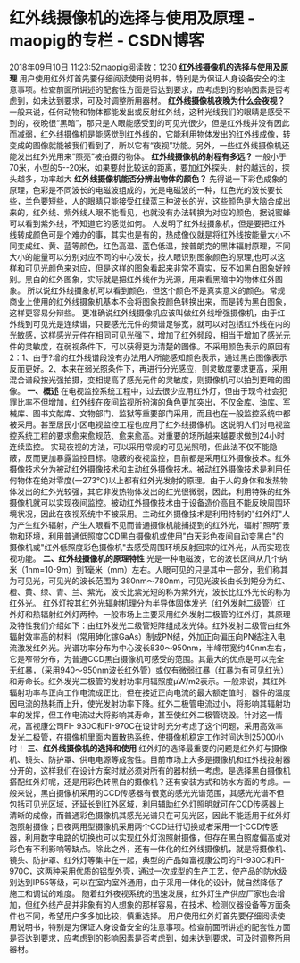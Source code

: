 # 红外线摄像机的选择与使用及原理 - maopig的专栏 - CSDN博客
2018年09月10日 11:23:52[maopig](https://me.csdn.net/maopig)阅读数：1230
**红外线摄像机的选择与使用及原理**
用户使用红外灯首先要仔细阅读使用说明书，特别是为保证人身设备安全的注意事项。检查前面所讲述的配套性方面是否达到要求，应考虑到的影响因素是否考虑到，如未达到要求，可及时调整所用器材。
**红外线摄像机夜晚为什么会夜视？**
一般来说，任何动物和物体都能发出或反射红外线，这种光线我们的眼睛是感受不到的，夜晚很“黑暗”，那只是人眼能感受到的可见光很少，但是红外线并没有因此而减弱，红外线摄像机是能感觉到红外线的，它能利用物体发出的红外线成像，转变成的图像就能被我们看到了，所以它有“夜视”功能。另外，一些红外线摄像机还能发出红外光用来“照亮”被拍摄的物体。
**红外线摄像机的射程有多远？**
一般小于70米，小型的5--20米，如果要射比较远的距离，要加红外探头，射的越远的，探头越多，功率越大
**红外线摄像机能否分辨出物体的颜色？**
先得说一下彩色成象的原理，色彩是不同波长的电磁波组成的，光是电磁波的一种，红色光的波长要长些，兰色要短些，人的眼睛只能接受红绿蓝三种波长的光，这些颜色是大脑合成出来的，红外线、紫外线人眼不能看见，也就没有办法转换为对应的颜色，据说蜜蜂可以看到紫外线，不知道它的感觉如何。
人发明了红外线摄象机，但是要把红外线转成颜色可是个难办的事，其实也是有的，热成像仪就是将红外线按能量大小不同变成红、黄、蓝等颜色，红色高温、蓝色低温，按普朗克的黑体辐射原理，不同大小的能量可以分别对应不同的中心波长，按人眼识别图象颜色的原理,也可以这样和可见光颜色来对应，但是这样的图象看起来非常不真实，反不如黑白图象好辨别。黑白的红外图象，实际就是把红外线作为光源，用来看黑暗中的物体红外图象。
所以说红外线摄象机可以看到颜色，但这个颜色不是真实意义的颜色。常规商业上使用的红外线摄象机基本不会将图象按颜色转换出来，而是转为黑白图象，这样更容易分辩些。
更准确说红外线摄像机应该叫做红外线增强摄像机，由于红外线到可见光是连续谱，只要感光元件的频谱足够宽，就可以对包括红外线在内的光敏感，这样感光元件在相同可见光强下，增加了红外频段，相当于增加了感光元件的灵敏度，在弱视条件下，可以获得更为清楚的图像。不采用颜色表示的原因有2：1、由于?增的红外线谱段没有办法用人所能感知颜色表示，通过黑白图像表示反而更好。2、本来在弱光照条件下，再进行分光感应，则灵敏度要求更高，采用混合谱段按光强拍摄，变相提高了感光元件的灵敏度，则摄像机可以拍到更暗的图像。
**一、概述**
在电视监控系统工程中，过去很少应用红外灯，但由于现今社会犯罪比率不但增加，红外线在夜间监视所扮演的角色更加突出，不仅金库、油库、军械库、图书文献库、文物部门、监狱等重要部门采用，而且也在一般监控系统中都被采用。甚至居民小区电视监控工程也应用了红外线摄像机。这说明人们对电视监控系统工程的要求愈来愈规范、愈来愈高。对重要的场所越来越要求做到24小时连续监控。
实现夜视的方法，可以采用常规的可见光照明，但此法不仅不能隐蔽，反而更加暴露监控目标。隐蔽的夜视监控，目前都是采用红外摄像技术。红外摄像技术分为被动红外摄像技术和主动红外摄像技术。被动红外摄像技术是利用任何物体在绝对零度(一273℃)以上都有红外光发射的原理。由于人的身体和发热物体发出的红外光较强，其它非发热物体发出的红光很微弱，因此，利用特殊的红外摄像机就可以实现夜间监控。被动红外摄像技术由于设备造价高且不能反映周围环境状况，因此在夜视系统中不被采用。主动红外摄像技术是利用特制的"红外灯"人为产生红外辐射，产生人眼看不见而普通摄像机能捕捉到的红外光，辐射"照明"景物和环境，利用普通低照度CCD黑白摄像机或使用"白天彩色夜间自动变黑白"的摄像机或"红外低照度彩色摄像机"去感受周围环境反射回来的红外光，从而实现夜视功能。
**二、红外线摄像机的原理特性**
光是一种电磁波，它的波长区间从几个纳米（1nm=10-9m）到1毫米（mm）左右。人眼可见的只是其中一部分，我们称其为可见光，可见光的波长范围为 380nm～780nm，可见光波长由长到短分为红、橙、黄、绿、青、兰、紫光，波长比紫光短的称为紫外光，波长比红外光长的称为红外光。
红外灯按其红外光辐射机理分为半导体固体发光（红外发射二级管）红外灯和热辐射红外灯两种。一般市场上主要采用红外发射二极管的红外灯，其原理及特性我们介绍如下：由红外发光二级管矩阵组成发光体。红外发射二级管由红外辐射效率高的材料（常用砷化镓GaAs）制成PN结，外加正向偏压向PN结注入电流激发红外光。光谱功率分布为中心波长830～950nm，半峰带宽约40nm左右，它是窄带分布，为普通CCD黑白摄像机可感受的范围。其最大的优点是可以完全无红暴，（采用940～950nm波长红外管）或仅有微弱红暴（红暴为有可见红光）和寿命长。红外发光二极管的发射功率用辐照度μW/m2表示。一般来说，其红外辐射功率与正向工作电流成正比，但在接近正向电流的最大额定值时，器件的温度因电流的热耗而上升，使光发射功率下降。红外二极管电流过小，将影响其辐射功率的发挥，但工作电流过大将影响其寿命，甚至使红外二极管烧毁。针对这一情况，富视康公司FI- 930C和FI-970C在设计时充分考虑了这个问题，采用高效率发光二极管，在摄像机里面内置散热系统，使摄像机稳定工作时间达到25000小时！
**三、红外线摄像机的选择和使用**
红外灯的选择最重要的问题是红外灯与摄像机、镜头、防护罩、供电电源等成套性。目前市场上大多是摄像机和红外线投射器分开的，这样我们在设计方案时就必须对所有的器材统一考虑，是选择黑白摄像机搭配红外灯呢，还是用彩色转黑白的摄像机？还有安装方式和防水方面的考虑。一般来说，黑白摄像机采用的CCD传感器有很宽的感光光谱范围，其感光光谱不但包括可见光区域，还延长到红外区域，利用辅助红外灯照明就可在CCD传感器上清晰的成像，而普通彩色摄像机其感光光谱只在可见光区，因此不能适用于红外灯泡照射摄像；日夜两用型摄像机采用两个CCD进行切换或者采用一个CCD传感器，利用数字电路的切换也可以实现红外灯泡照射摄像，但存在黑白照度偏高或对彩色有不利影响等缺点。除此之外，还有一体化的红外线摄像机，就是将摄像机、镜头、防护罩、红外灯等集中在一起，典型的产品如富视康公司的FI-930C和FI-970C，这两种采用优质的铝型外壳，通过一次成型的生产工艺，使产品的防水级别达到IP55等级，可以在室内室外通用，由于采用一体化的设计，就自然降低了施工和调试的难度。
随着红外夜视系统的迅速发展，红外灯生产供应厂家也会增加，但红外线产品并非象有的人想象的那样容易，在技术、检测仪器设备等方面条件也不同，希望用户多多加比较，慎重选择。
用户使用红外灯首先要仔细阅读使用说明书，特别是为保证人身设备安全的注意事项。检查前面所讲述的配套性方面是否达到要求，应考虑到的影响因素是否考虑到，如未达到要求，可及时调整所用器材。
